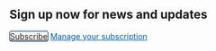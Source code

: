 <div class="subscription-banner-bottom">
    <div class="banner-content">
        <h2 class="bottom-banner-heading">Sign up now for news and updates</h2>
        <a href="" class="usa-button secondary__button sub_button" style="border: #002552 solid 1px; border-radius: 3px">Subscribe</a>
        <a href="" class="sub_link" style="color: #005DAA; margin-left: 0;">Manage your subscription</a>
    </div>
</div>
